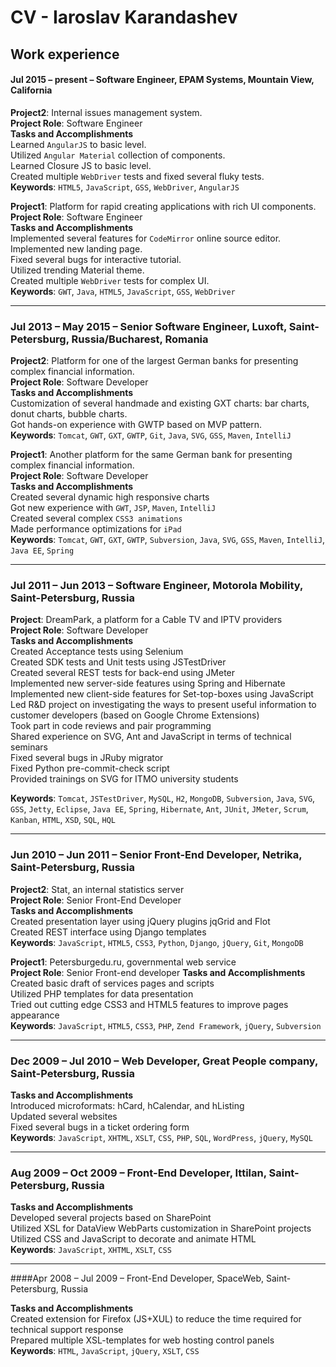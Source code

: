 # CV - Iaroslav Karandashev

## Work experience

#### Jul 2015 – present – Software Engineer, EPAM Systems, Mountain View, California

**Project2**: Internal issues management system.  
**Project Role**: Software Engineer  
**Tasks and Accomplishments**  
Learned `AngularJS` to basic level.  
Utilized `Angular Material` collection of components.  
Learned Closure JS to basic level.  
Created multiple `WebDriver` tests and fixed several fluky tests.  
**Keywords**: `HTML5`, `JavaScript`, `GSS`, `WebDriver`, `AngularJS`  

**Project1**: Platform for rapid creating applications with rich UI components.  
**Project Role**: Software Engineer  
**Tasks and Accomplishments**  
Implemented several features for `CodeMirror` online source editor.  
Implemented new landing page.  
Fixed several bugs for interactive tutorial.  
Utilized trending Material theme.  
Created multiple `WebDriver` tests for complex UI.  
**Keywords**: `GWT`, `Java`, `HTML5`, `JavaScript`, `GSS`, `WebDriver`  

-----

### Jul 2013 – May 2015 – Senior Software Engineer, Luxoft, Saint-Petersburg, Russia/Bucharest, Romania

**Project2**: Platform for one of the largest German banks for presenting complex financial information.  
**Project Role**: Software Developer  
**Tasks and Accomplishments**  
Customization of several handmade and existing GXT charts: bar charts, donut charts, bubble charts.  
Got hands-on experience with GWTP based on MVP pattern.  
**Keywords**: `Tomcat`, `GWT`, `GXT`, `GWTP`, `Git`, `Java`, `SVG`, `GSS`, `Maven`, `IntelliJ`  

**Project1**: Another platform for the same German bank for presenting complex financial information.  
**Project Role**: Software Developer  
**Tasks and Accomplishments**  
Created several dynamic high responsive charts  
Got new experience with `GWT`, `JSP`, `Maven`, `IntelliJ`  
Created several complex `CSS3 animations`  
Made performance optimizations for `iPad`  
**Keywords**: `Tomcat`, `GWT`, `GXT`, `GWTP`, `Subversion`, `Java`, `SVG`, `GSS`, `Maven`, `IntelliJ`, `Java EE`, `Spring`  

-----

### Jul 2011 – Jun 2013 – Software Engineer, Motorola Mobility, Saint-Petersburg, Russia

**Project**: DreamPark, a platform for a Cable TV and IPTV providers  
**Project Role**: Software Developer  
**Tasks and Accomplishments**  
Created Acceptance tests using Selenium   
Created SDK tests and Unit tests using JSTestDriver  
Created several REST tests for back-end using JMeter  
Implemented new server-side features using Spring and Hibernate  
Implemented new client-side features for Set-top-boxes using JavaScript  
Led R&D project on investigating the ways to present useful information to customer developers (based on Google Chrome Extensions)  
Took part in code reviews and pair programming  
Shared experience on SVG, Ant and JavaScript in terms of technical seminars  
Fixed several bugs in JRuby migrator  
Fixed Python pre-commit-check script  
Provided trainings on SVG for ITMO university students  

**Keywords**: `Tomcat`, `JSTestDriver`, `MySQL`, `H2`, `MongoDB`, `Subversion`, `Java`, `SVG`, `GSS`, `Jetty`, `Eclipse`, `Java EE`, `Spring`, `Hibernate`, `Ant`, `JUnit`, `JMeter`, `Scrum`, `Kanban`, `HTML`, `XSD`, `SQL`, `HQL`     

-----
	
### Jun 2010 – Jun 2011 – Senior Front-End Developer, Netrika, Saint-Petersburg, Russia

**Project2**: Stat, an internal statistics server  
**Project Role**: Senior Front-End Developer  
**Tasks and Accomplishments**  
Created presentation layer using jQuery plugins jqGrid and Flot  
Created REST interface using Django templates  
**Keywords**: `JavaScript`, `HTML5`, `CSS3`, `Python`, `Django`, `jQuery`, `Git`, `MongoDB`

**Project1**: Petersburgedu.ru, governmental web service  
**Project Role**: Senior Front-end developer
**Tasks and Accomplishments**  
Created basic draft of services pages and scripts  
Utilized PHP templates for data presentation  
Tried out cutting edge CSS3 and HTML5 features to improve pages appearance  
**Keywords**: `JavaScript`, `HTML5`, `CSS3`, `PHP`, `Zend Framework`, `jQuery`, `Subversion`

-----

### Dec 2009 – Jul 2010 – Web Developer, Great People company, Saint-Petersburg, Russia

**Tasks and Accomplishments**  
Introduced microformats: hCard, hCalendar, and hListing  
Updated several websites  
Fixed several bugs in a ticket ordering form  
**Keywords**: `JavaScript`, `XHTML`, `XSLT`, `CSS`, `PHP`, `SQL`, `WordPress`, `jQuery`, `MySQL`  

-----

### Aug 2009 – Oct 2009 – Front-End Developer, Ittilan, Saint-Petersburg, Russia

**Tasks and Accomplishments**  
Developed several projects based on SharePoint  
Utilized XSL for DataView WebParts customization in SharePoint projects  
Utilized CSS and JavaScript to decorate and animate HTML  
**Keywords**: `JavaScript`, `XHTML`, `XSLT`, `CSS`

 
-----


####Apr 2008 – Jul 2009 – Front-End Developer, SpaceWeb, Saint-Petersburg, Russia

**Tasks and Accomplishments**  
Created extension for Firefox (JS+XUL) to reduce the time required for technical support response  
Prepared multiple XSL-templates for web hosting control panels  
**Keywords**: `HTML`, `JavaScript`, `jQuery`, `XSLT`, `CSS`  
